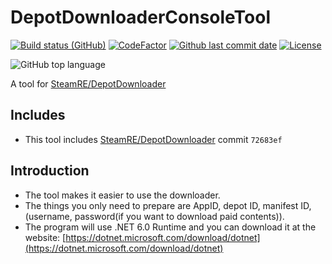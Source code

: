# DepotDownloaderConsoleTool

[![Build status (GitHub)](https://img.shields.io/github/workflow/status/qhy040404/DepotDownloaderConsoleTool/Compile-CI/latest_branch?label=Compile&logo=github&cacheSeconds=600)](https://github.com/qhy040404/DepotDownloaderConsoleTool/actions)
[![CodeFactor](https://www.codefactor.io/repository/github/qhy040404/depotdownloaderconsoletool/badge)](https://www.codefactor.io/repository/github/qhy040404/depotdownloaderconsoletool)
[![Github last commit date](https://img.shields.io/github/last-commit/qhy040404/DepotDownloaderConsoleTool.svg?label=Updated&logo=github&cacheSeconds=600)](https://github.com/qhy040404/DepotDownloaderConsoleTool/commits)
[![License](https://img.shields.io/github/license/qhy040404/DepotDownloaderConsoleTool.svg?label=License&logo=github&cacheSeconds=2592000)](https://github.com/qhy040404/DepotDownloaderConsoleTool/blob/master/LICENSE)

![GitHub top language](https://img.shields.io/github/languages/top/qhy040404/DepotDownloaderConsoleTool)

A tool for [SteamRE/DepotDownloader](https://github.com/SteamRE/DepotDownloader)

## Includes
- This tool includes [SteamRE/DepotDownloader](https://github.com/SteamRE/DepotDownloader) commit ```72683ef```
## Introduction
- The tool makes it easier to use the downloader.
- The things you only need to prepare are AppID, depot ID, manifest ID,(username, password(if you want to download paid contents)).
- The program will use .NET 6.0 Runtime and you can download it at the website: [https://dotnet.microsoft.com/download/dotnet](https://dotnet.microsoft.com/download/dotnet)
